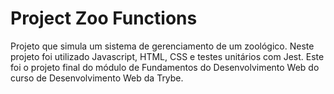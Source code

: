 # Project Zoo Functions
Projeto que simula um sistema de gerenciamento de um zoológico.
Neste projeto foi utilizado Javascript, HTML, CSS e testes unitários com Jest.
Este foi o projeto final do módulo de Fundamentos do Desenvolvimento Web do curso de Desenvolvimento Web da Trybe.
